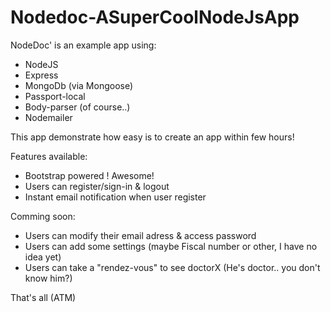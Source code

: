 # Nodedoc-ASuperCoolNodeJsApp
NodeDoc' is an example app using:
- NodeJS
- Express
- MongoDb (via Mongoose)
- Passport-local
- Body-parser (of course..)
- Nodemailer

This app demonstrate how easy is to create an app within few hours! 


Features available:
* Bootstrap powered ! Awesome!
* Users can register/sign-in & logout
* Instant email notification when user register

Comming soon: 
* Users can modify their email adress & access password
* Users can add some settings (maybe Fiscal number or other, I have no idea yet)
* Users can take a "rendez-vous" to see doctorX (He's doctor.. you don't know him?)

That's all (ATM)
